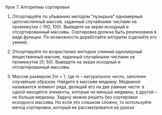 Урок 7. Алгоритмы сортировки
1. Отсортируйте по убыванию методом "пузырька" одномерный
целочисленный массив, заданный случайными числами на 
промежутке [-100; 100). Выведите на экран исходный и 
отсортированный массивы. Сортировка должна быть реализована
в виде функции. По возможности доработайте алгоритм 
(сделайте его умнее).

2. Отсортируйте по возрастанию методом слияния одномерный 
вещественный массив, заданный случайными числами на 
промежутке [0; 50). Выведите на экран исходный и 
отсортированный массивы.

3. Массив размером 2m + 1, где m – натуральное число, заполнен
случайным образом. Найдите в массиве медиану. 
Медианой называется элемент ряда, делящий его на две
равные части: в одной находятся элементы, которые
не меньше медианы, в другой – не больше медианы. 
Задачу можно решить без сортировки исходного массива. 
Но если это слишком сложно, то используйте метод сортировки,
который не рассматривался на уроках